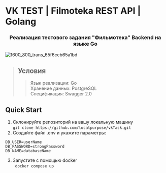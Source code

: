 # VK TEST | Filmoteka REST API | Golang
<h3 style="text-align: center;">Реализация тестового задания "Фильмотека" Backend на языке Go</h3>

![1600_800_trans_65f6ccb65a1bd](https://github.com/localpurpose/vkTask/assets/139833240/c3942b83-a358-4711-8668-34085b44a954)

> ## Условия
>> Язык реализации: Go <br>
>> Хранение данных: PostgreSQL <br>
>> Спецификация: Swagger 2.0 <br> 


## Quick Start
1. Склонируйте репозиторий на вашу локальную машину <br>
``` git clone https://github.com/localpurpose/vkTask.git ```
2. Создайте файл .env и укажите параметры: <br>
```
DB_USER=userName
DB_PASSWORD=strongPassword
DB_NAME=databaseName
```
3. Запустите с помощью docker <br>
``` docker compose up```
